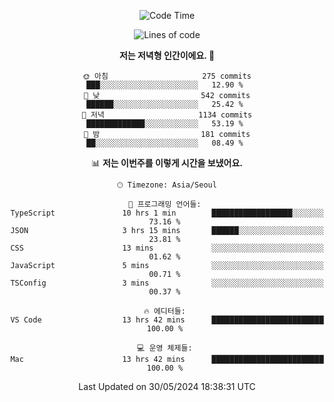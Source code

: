 <div align='center'>
 
<!--START_SECTION:waka-->
![Code Time](http://img.shields.io/badge/Code%20Time-3%2C553%20hrs%2046%20mins-blue)

![Lines of code](https://img.shields.io/badge/%EC%A0%80%EB%8A%94%20%EC%97%AC%ED%83%9C%EA%B9%8C%EC%A7%80%20-1.5%20million%20%EC%A4%84%EC%9D%98%20%EC%BD%94%EB%93%9C%EB%A5%BC%20%EC%9E%91%EC%84%B1%ED%96%88%EC%96%B4%EC%9A%94.-blue)

**저는 저녁형 인간이에요. 🦉** 

```text
🌞 아침                     275 commits         ███░░░░░░░░░░░░░░░░░░░░░░   12.90 % 
🌆 낮　                     542 commits         ██████░░░░░░░░░░░░░░░░░░░   25.42 % 
🌃 저녁                     1134 commits        █████████████░░░░░░░░░░░░   53.19 % 
🌙 밤　                     181 commits         ██░░░░░░░░░░░░░░░░░░░░░░░   08.49 % 
```


📊 **저는 이번주를 이렇게 시간을 보냈어요.** 

```text
🕑︎ Timezone: Asia/Seoul

💬 프로그래밍 언어들: 
TypeScript               10 hrs 1 min        ██████████████████░░░░░░░   73.16 % 
JSON                     3 hrs 15 mins       ██████░░░░░░░░░░░░░░░░░░░   23.81 % 
CSS                      13 mins             ░░░░░░░░░░░░░░░░░░░░░░░░░   01.62 % 
JavaScript               5 mins              ░░░░░░░░░░░░░░░░░░░░░░░░░   00.71 % 
TSConfig                 3 mins              ░░░░░░░░░░░░░░░░░░░░░░░░░   00.37 % 

🔥 에디터들: 
VS Code                  13 hrs 42 mins      █████████████████████████   100.00 % 

💻 운영 체제들: 
Mac                      13 hrs 42 mins      █████████████████████████   100.00 % 
```


 Last Updated on 30/05/2024 18:38:31 UTC
<!--END_SECTION:waka-->
 </div>
<!---
Emewjin/Emewjin is a ✨ special ✨ repository because its `README.md` (this file) appears on your GitHub profile.
You can click the Preview link to take a look at your changes.
--->
